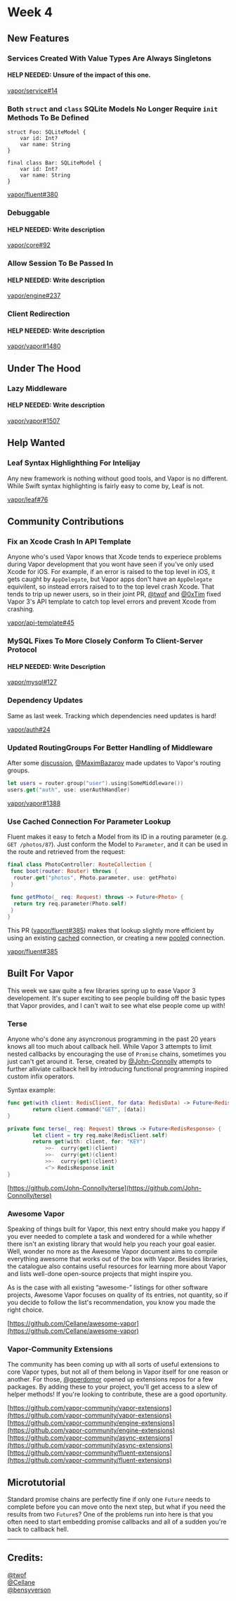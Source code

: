 # Week 4

## New Features

### Services Created With Value Types Are Always Singletons
#### HELP NEEDED: Unsure of the impact of this one.

[vapor/service#14](https://github.com/vapor/service/pull/14)

### Both `struct` and `class` SQLite Models No Longer Require `init` Methods To Be Defined
```
struct Foo: SQLiteModel {
    var id: Int?
    var name: String
}

final class Bar: SQLiteModel {
    var id: Int?
    var name: String
}
```

[vapor/fluent#380](https://github.com/vapor/fluent/pull/380)

### Debuggable
#### HELP NEEDED: Write description

[vapor/core#92](https://github.com/vapor/core/pull/92)

### Allow Session To Be Passed In
#### HELP NEEDED: Write description

[vapor/engine#237](https://github.com/vapor/engine/pull/237)

### Client Redirection
#### HELP NEEDED: Write description

[vapor/vapor#1480](https://github.com/vapor/vapor/pull/1480)


## Under The Hood

### Lazy Middleware
#### HELP NEEDED: Write description

[vapor/vapor#1507](https://github.com/vapor/vapor/pull/1507)

## Help Wanted

### Leaf Syntax Highlighthing For Intelijay
Any new framework is nothing without good tools, and Vapor is no different. While Swift syntax highlighting is fairly easy to come by, Leaf is not. 

[vapor/leaf#76](https://github.com/vapor/leaf/issues/76)

## Community Contributions

### Fix an Xcode Crash In API Template
Anyone who's used Vapor knows that Xcode tends to experiece problems during Vapor development that you wont have seen if you've only used Xcode for iOS. For example, if an error is raised to the top level in iOS, it gets caught by `AppDelegate`, but Vapor apps don't have an `AppDelegate` equivilent, so instead errors raised to to the top level crash Xcode. That tends to trip up newer users, so in their joint PR, [@twof](https://github.com/twof) and [@0xTim](https://github.com/0xTim) fixed Vapor 3's API template to catch top level errors and prevent Xcode from crashing.

[vapor/api-template#45](https://github.com/vapor/api-template/pull/45)

### MySQL Fixes To More Closely Conform To Client-Server Protocol
#### HELP NEEDED: Write Description

[vapor/mysql#127](https://github.com/vapor/mysql/pull/127)

### Dependency Updates
Same as last week. Tracking which dependencies need updates is hard!

[vapor/auth#24](https://github.com/vapor/auth/pull/24)

### Updated RoutingGroups For Better Handling of Middleware
After some [discussion](https://github.com/vapor/vapor/issues/1398), [@MaximBazarov](https://github.com/MaximBazarov) made updates to Vapor's routing groups.
```swift
let users = router.group("user").using(SomeMiddleware())
users.get("auth", use: userAuthHandler)
```

[vapor/vapor#1388](https://github.com/vapor/vapor/pull/1388)

### Use Cached Connection For Parameter Lookup
Fluent makes it easy to fetch a Model from its ID in a routing parameter (e.g. `GET /photos/87`). Just conform the Model to `Parameter`, and it can be used in the route and retrieved from the request:

```swift
final class PhotoController: RouteCollection {
 func boot(router: Router) throws {
  router.get("photos", Photo.parameter, use: getPhoto)
 }
 
 func getPhoto(_ req: Request) throws -> Future<Photo> {
  return try req.parameter(Photo.self)
 }
}
```

This PR ([vapor/fluent#385](https://github.com/vapor/fluent/pull/385/)) makes that lookup slightly more efficient by using an existing [cached](https://github.com/vapor/database-kit/blob/master/Sources/DatabaseKit/Service/Container%2BCachedConnection.swift) connection, or creating a new [pooled](https://github.com/vapor/database-kit/blob/master/Sources/DatabaseKit/Service/Container%2BConnectionPool.swift) connection.

[vapor/fluent#385](https://github.com/vapor/fluent/pull/385)

## Built For Vapor
This week we saw quite a few libraries spring up to ease Vapor 3 developement. It's super exciting to see people building off the basic types that Vapor provides, and I can't wait to see what else people come up with!

### Terse
Anyone who's done any asyncronous programming in the past 20 years knows all too much about callback hell. While Vapor 3 attempts to limit nested callbacks by encouraging the use of `Promise` chains, sometimes you just can't get around it. Terse, created by [@John-Connolly](https://github.com/John-Connolly) attempts to further alliviate callback hell by introducing functional programming inspired custom infix operators.

Syntax example:

```swift
func get(with client: RedisClient, for data: RedisData) -> Future<RedisData> {
        return client.command("GET", [data])
}

private func terse(_ req: Request) throws -> Future<RedisResponse> {
        let client = try req.make(RedisClient.self)
        return get(with: client, for: "KEY")
            >>-  curry(get)(client)
            >>-  curry(get)(client)
            >>-  curry(get)(client)
            <^> RedisResponse.init
}
```

[https://github.com/John-Connolly/terse](https://github.com/John-Connolly/terse)

### Awesome Vapor
Speaking of things built for Vapor, this next entry should make you happy if you ever needed to complete a task and wondered for a while whether there isn't an existing library that would help you reach your goal easier. Well, wonder no more as the Awesome Vapor document aims to compile everything awesome that works out of the box with Vapor. Besides libraries, the catalogue also contains useful resources for learning more about Vapor and lists well-done open-source projects that might inspire you.

As is the case with all existing “awesome-” listings for other software projects, Awesome Vapor focuses on quality of its entries, not quantity, so if you decide to follow the list's recommendation, you know you made the right choice.

[https://github.com/Cellane/awesome-vapor](https://github.com/Cellane/awesome-vapor)

### Vapor-Community Extensions
The community has been coming up with all sorts of useful extensions to core Vapor types, but not all of them belong in Vapor itself for one reason or another. For those, [@gperdomor](https://github.com/gperdomor) opened up extensions repos for a few packages. By adding these to your project, you'll get access to a slew of helper methods! If you're looking to contribute, these are a good oportunity.

[https://github.com/vapor-community/vapor-extensions](https://github.com/vapor-community/vapor-extensions)  
[https://github.com/vapor-community/engine-extensions](https://github.com/vapor-community/engine-extensions)  
[https://github.com/vapor-community/async-extensions](https://github.com/vapor-community/async-extensions)  
[https://github.com/vapor-community/fluent-extensions](https://github.com/vapor-community/fluent-extensions)

## Microtutorial
Standard promise chains are perfectly fine if only one `Future` needs to complete before you can move onto the next step, but what if you need the results from two `Future`s? One of the problems run into here is that you often need to start embedding promise callbacks and all of a sudden you're back to callback hell. 

***
## Credits:
[@twof](https://github.com/twof)  
[@Cellane](https://github.com/Cellane)  
[@bensyverson](https://github.com/bensyverson)
